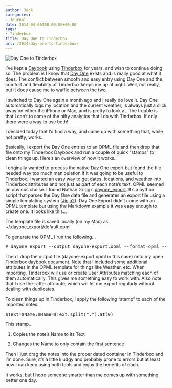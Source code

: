 ```yaml
---
author: Jack
categories:
- Journal
date: 2014-04-06T00:00:00+00:00
tags:
- Tinderbox
title: Day One to Tinderbox
url: /2014/day-one-to-tinderbox/
---
```


<img class="postimage" src="/img/2014/dayone-to-tinderbox.png" alt="Day One to Tinderbox" />

I’ve kept a [Daybook][1] using [Tinderbox][2] for years, and wish to continue doing so. The problem is I know that [Day One][3] exists and is really good at what it does. The conflict between smooth and easy entry using Day One and the comfort and flexibility of Tinderbox keeps me up at night. Well, not really, but it does cause me to waffle between the two.

I switched to Day One again a month ago and I really do love it. Day One automatically logs my location and the current weather, is always just a click away on either the iPhone or Mac, and is pretty to look at. The trouble is that I can’t to some of the nifty analytics that I do with Tinderbox. If only there were a way to use both!

I decided today that I’d find a way, and came up with something that, while not pretty, works.

Basically, I export the Day One entries to an OPML file and then drop that file onto my Tinderbox Daybook and run a couple of quick “stamps” to clean things up. Here’s an overview of how it works.

I originally wanted to process the native Day One export but found the file needed way too much manipulation if it was going to be useful to Tinderbox. I wanted an easy way to get dates, locations, and weather into Tinderbox attributes and not just as part of each note’s text. OPML seemed an obvious choise. I found Nathan Grigg’s [dayone_export][4]. It’s a python script that parses the Day One data file and generates an export file using a simple templating system ([Jinja2][5]). Day One Export didn’t come with an OPML template but using the Markdown example it was easy enough to create one. It looks like this&#8230;



The template file is saved locally (on my Mac) as ~/.dayone_export/default.opml.

To generate the OPML I run the following&#8230;

<pre># dayone_export --output dayone-export.opml --format=opml --after 2014-04-01 ~/Path/To/Day One/Journal.dayone</pre>

Then I drop the output file (dayone-export.opml in this case) onto my open Tinderbox daybook document. Note that I included some additional attributes in the OPML template for things like Weather, etc. When importing, Tinderbox will use or create User Attributes matching each of them automatically. This gives me something easy to work with. Also note that I use the &#8211;after attribute, which will let me export regularly without dealing with duplicates.

To clean things up in Tinderbox, I apply the following “stamp” to each of the imported notes:

<pre>$Text=$Name;$Name=$Text.split(".").at(0)</pre>

This stamp&#8230;

1. Copies the note’s Name to its Text

2. Changes the Name to only contain the first sentence

Then I just drag the notes into the proper dated container in Tinderbox and I’m done. Sure, it’s a little kludgy and probably prone to errors but at least now I can keep using both tools and enjoy the benefits of each.

It works, but I hope someone smarter than me comes up with something better one day.

 [1]: http://archives.jackbaty.com/2008/07/tinderbox-as-a-daybook/
 [2]: http://www.eastgate.com/Tinderbox/
 [3]: http://dayoneapp.com/
 [4]: https://github.com/nathangrigg/dayone_export
 [5]: http://jinja.pocoo.org/